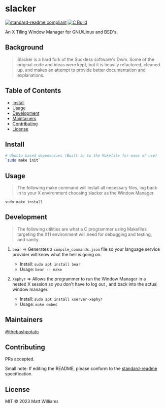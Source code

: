 # slacker

[![standard-readme compliant](https://img.shields.io/badge/standard--readme-OK-green.svg?style=flat-square)](https://github.com/RichardLitt/standard-readme)
[![C Build](https://github.com/thebashpotato/slacker/actions/workflows/c-cpp.yml/badge.svg)](https://github.com/thebashpotato/slacker/actions/workflows/c-cpp.yml)

An X Tiling Window Manager for GNU/Linux and BSD's.

## Background

> Slacker is a hard fork of the Suckless software's Dwm. Some of the original code and
> ideas were kept, but it is heavily refactored, cleaned up, and makes an attempt to provide
> better documentation and explanations.

## Table of Contents

- [Install](#install)
- [Usage](#usage)
- [Development](#development)
- [Maintainers](#maintainers)
- [Contributing](#contributing)
- [License](#license)

## Install

```bash
# Ubuntu based depenencies (Built in to the Makefile for ease of use)
`sudo make init`
```

## Usage

> The following make command will install all necessary files, log back in
> to your X environment choosing slacker as the Window Manager.

`sudo make install`

## Development

> The following utilities are what a C programmer using Makefiles targeting
> the X11 environment will need for debugging and testing, and sanity.

1. `bear` => Generates a `compile_commands.json` file so your
    language service provider will know what the hell is going on.

    - Install: `sudo apt install bear`
    - Usage: `bear -- make`

2. `Xephyr` => Allows the programmer to run the Window Manager in a nested X session
    so you don't have to log out , and back into the actual window manager.

    - Install: `sudo apt install xserver-xephyr`
    - Usage: `make embed`

## Maintainers

[@thebashpotato](https://github.com/thebashpotato)

## Contributing

PRs accepted.

Small note: If editing the README, please conform to the [standard-readme](https://github.com/RichardLitt/standard-readme) specification.

## License

MIT © 2023 Matt Williams
